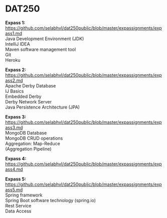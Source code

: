 # DAT250
**Expass 1:**  
https://github.com/selabhvl/dat250public/blob/master/expassignments/expass1.md  
Java Development Environment (JDK)  
IntelliJ IDEA  
Maven software management tool  
Git  
Heroku  

**Expass 2:**  
https://github.com/selabhvl/dat250public/blob/master/expassignments/expass2.md  
Apache Derby Database  
IJ Basics  
Embedded Derby  
Derby Network Server  
Java Persistence Architecture (JPA)  

**Expass 3:**  
https://github.com/selabhvl/dat250public/blob/master/expassignments/expass3.md  
MongoDB Database  
MongoDB CRUD operations  
Aggregation: Map-Reduce  
(Aggregation Pipeline)  

**Expass 4:**  
https://github.com/selabhvl/dat250public/blob/master/expassignments/expass4.md  
 


**Expass 5:**  
https://github.com/selabhvl/dat250public/blob/master/expassignments/expass5.md  
Spring framework  
Spring Boot software technology (spring.io)  
Rest Service  
Data Access  
